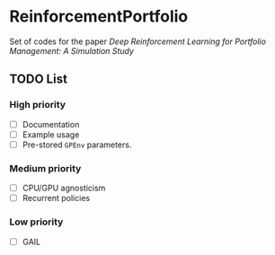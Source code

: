 # ReinforcementPortfolio

Set of codes for the paper *Deep Reinforcement Learning for Portfolio Management: A Simulation Study*
## TODO List
### High priority
- [ ] Documentation
- [ ] Example usage
- [ ] Pre-stored `GPEnv` parameters.
### Medium priority
- [ ] CPU/GPU agnosticism
- [ ] Recurrent policies
### Low priority
- [ ] GAIL